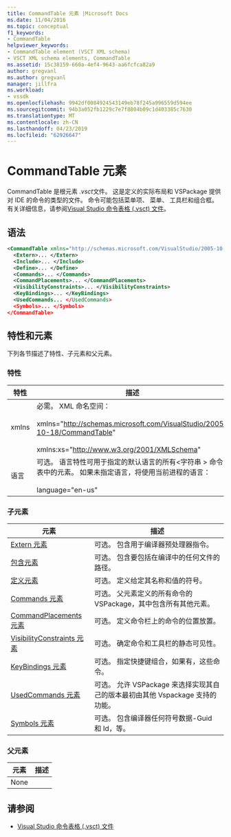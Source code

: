 ```yaml
---
title: CommandTable 元素 |Microsoft Docs
ms.date: 11/04/2016
ms.topic: conceptual
f1_keywords:
- CommandTable
helpviewer_keywords:
- CommandTable element (VSCT XML schema)
- VSCT XML schema elements, CommandTable
ms.assetid: 15c38159-660a-4ef4-9643-aa6fcfca82a9
author: gregvanl
ms.author: gregvanl
manager: jillfra
ms.workload:
- vssdk
ms.openlocfilehash: 9942df0084924543149eb78f245a996559d594ee
ms.sourcegitcommit: 94b3a052fb1229c7e7f8804b09c1d403385c7630
ms.translationtype: MT
ms.contentlocale: zh-CN
ms.lasthandoff: 04/23/2019
ms.locfileid: "62926647"
---
```

# <a name="commandtable-element"></a>CommandTable 元素
CommandTable 是根元素 *.vsct*文件。 这是定义的实际布局和 VSPackage 提供对 IDE 的命令的类型的文件。 命令可能包括菜单项、 菜单、 工具栏和组合框。 有关详细信息，请参阅[Visual Studio 命令表格 (.vsct) 文件](../extensibility/internals/visual-studio-command-table-dot-vsct-files.md)。

## <a name="syntax"></a>语法

```xml
<CommandTable xmlns="http://schemas.microsoft.com/VisualStudio/2005-10-18/CommandTable" xmlns:xs="http://www.w3.org/2001/XMLSchema" >
  <Extern>... </Extern>
  <Include>... </Include>
  <Define>... </Define>
  <Commands>... </Commands>
  <CommandPlacements>... </CommandPlacements>
  <VisibilityConstraints>... </VisibilityConstraints>
  <KeyBindings>... </KeyBindings>
  <UsedCommands... </UsedCommands>
  <Symbols>... </Symbols>
</CommandTable>
```

## <a name="attributes-and-elements"></a>特性和元素
 下列各节描述了特性、子元素和父元素。

### <a name="attributes"></a>特性

| 特性 | 描述 |
|-----------| - |
| xmlns | 必需。 XML 命名空间：<br /><br /> xmlns="<http://schemas.microsoft.com/VisualStudio/2005-10-18/CommandTable>"<br /><br /> xmlns:xs="<http://www.w3.org/2001/XMLSchema>" |
| 语言 | 可选。 语言特性可用于指定的默认语言的所有\<字符串 > 命令表中的元素。  如果未指定语言，将使用当前进程的语言：<br /><br /> language="en-us" |

### <a name="child-elements"></a>子元素

|元素|描述|
|-------------|-----------------|
|[Extern 元素](../extensibility/extern-element.md)|可选。 包含用于编译器预处理器指令。|
|[包含元素](../extensibility/include-element.md)|可选。 包含要包括在编译中的任何文件的路径。|
|[定义元素](../extensibility/define-element.md)|可选。 定义给定其名称和值的符号。|
|[Commands 元素](../extensibility/commands-element.md)|可选。 父元素定义的所有命令的 VSPackage，其中包含所有其他元素。|
|[CommandPlacements 元素](../extensibility/commandplacements-element.md)|可选。 定义命令栏上的命令的位置放置。|
|[VisibilityConstraints 元素](../extensibility/visibilityconstraints-element.md)|可选。 确定命令和工具栏的静态可见性。|
|[KeyBindings 元素](../extensibility/keybindings-element.md)|可选。 指定快捷键组合，如果有，这些命令。|
|[UsedCommands 元素](../extensibility/usedcommands-element.md)|可选。 允许 VSPackage 来选择实现其自己的版本最初由其他 Vspackage 支持的功能。|
|[Symbols 元素](https://www.microsoft.com/download/details.aspx?id=55984)|可选。 包含编译器任何符号数据-Guid 和 Id，等。|

### <a name="parent-elements"></a>父元素

|元素|描述|
|-------------|-----------------|
|None||

## <a name="see-also"></a>请参阅
- [Visual Studio 命令表格 (.vsct) 文件](../extensibility/internals/visual-studio-command-table-dot-vsct-files.md)